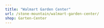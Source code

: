 ```yaml
---
title: "Walmart Garden Center"
url: /stone-mountain/walmart-garden-center/
shop: Garten-Center
---
```

